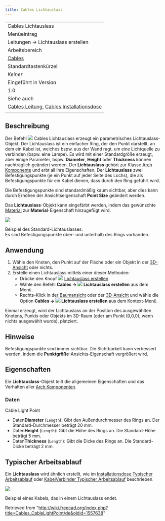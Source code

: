 ```yaml
---
title: Cables Lichtauslass
---
```

|  |
| --- |
| Cables Lichtauslass |
| Menüeintrag |
| Leitungen → Lichtauslass erstellen |
| Arbeitsbereich |
| [Cables](/Cables_Workbench/de "Cables Workbench/de") |
| Standardtastenkürzel |
| *Keiner* |
| Eingeführt in Version |
| 1.0 |
| Siehe auch |
| [Cables Leitung](/Cables_Cable/de "Cables Cable/de"), [Cables Installationsdose](/Cables_CableBox/de "Cables CableBox/de") |
|  |

## Beschreibung

Der Befehl ![](/images/Cables_CableLightPoint.svg) Cables Lichtauslass erzeugt ein parametrisches Lichtauslass-Objekt. Der Lichtauslass ist ein einfacher Ring, der den Punkt darstellt, an dem ein Kabel ist, welches bspw. aus der Wand ragt, um eine Lichtquelle zu verbinden (bspw. eine Lampe). Es wird mit einer Standardgröße erzeugt, aber einige Parameter, bspw. **Diameter**, **Height** oder **Thickness** können nachträglich geändert werden. Der **Lichtauslass** gehört zur Klasse [Arch Komponente](/Arch_Component/de "Arch Component/de") und erbt all ihre Eigenschaften. Der **Lichtauslass** zwei Befestigungspunkte (je ein Punkt auf jeder Seite des Lochs), die als Befestigungspunkte für ein Kabel dienen, dass durch den Ring geführt wird.

Die Befestigungspunkte sind standardmäßig kaum sichtbar, aber dies kann durch Erhöhen der Ansichtseigenschaft **Point Size** geändert werden.

Das **Lichtauslass**-Objekt kann eingefärbt werden, indem das gewünschte [Material](/Arch_SetMaterial/de "Arch SetMaterial/de") zur **Material**-Eigenschaft hinzugefügt wird.

![](/images/Cables_CableLightPoint_Example1.png)

Beispiel des Standard-Lichtauslasses:  
Es sind Befestigungspunkte ober- und unterhalb des Rings vorhanden.

## Anwendung

1. Wähle den Knoten, den Punkt auf der Fläche oder ein Objekt in der [3D-Ansicht](/3D_view/de "3D view/de") oder nichts.
2. Erstelle einen Lichtauslass mittels einer dieser Methoden:
   * Drücke den Knopf ![](/images/Cables_CableLightPoint.svg) [Lichtauslass erstellen](/Cables_CableLightPoint "Cables CableLightPoint").
   * Wähle den Befehl **Cables → ![](/images/Cables_CableLightPoint.svg) Lichtauslass erstellen** aus dem Menü.
   * Rechts-Klick in der [Baumansicht](/Tree_view/de "Tree view/de") oder der [3D-Ansicht](/3D_view "3D view") und wähle die Option **Cables → ![](/images/Cables_CableLightPoint.svg) Lichtauslass erstellen** aus dem Kontext-Menü.

Einmal erzeugt, wird der Lichtauslass an der Position des ausgewählten Knotens, Punkts oder Objekts im 3D-Raum (oder am Punkt (0,0,0), wenn nichts ausgewählt wurde), platziert.

## Hinweise

Befestigungspunkte sind immer sichtbar. Die Sichtbarkeit kann verbessert werden, indem die **Punktgröße**-Ansichts-Eigenschaft vergrößert wird.

## Eigenschaften

Ein **Lichtauslass**-Objekt teilt die allgemeinen Eigenschaften und das Verhalten aller [Arch Komponenten](/Arch_Component/de "Arch Component/de").

### Daten

Cable Light Point

* Daten**Diameter** (`Length`): Gibt den Außendurchmesser des Rings an. Der Standard-Durchmesser beträgt 20 mm.
* Daten**Height** (`Length`): Gibt die Höhe des Rings an. Die Standard-Höhe beträgt 5 mm.
* Daten**Thickness** (`Length`): Gibt die Dicke des Rings an. Die Standard-Dicke beträgt 2 mm.

## Typischer Arbeitsablauf

Ein **Lichtauslass** wird ähnlich erstellt, wie im  [Installationsdose Typischer Arbeitsablauf](/Cables_CableBox/de#Typical_workflow "Cables CableBox/de") oder  [KabelVerbinder Typischer Arbeitsablauf](/Cables_CableConnector/de#Typical_workflow "Cables CableConnector/de") beschrieben.

![](/images/Cables_CableLightPoint_Example2.png)

Beispiel eines Kabels, das in einem Lichtauslass endet.

Retrieved from "<http://wiki.freecad.org/index.php?title=Cables_CableLightPoint/de&oldid=1557638>"